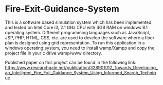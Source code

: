# Fire-Exit-Guidance-System
This is a software based simulation system which has been implemented and tested on Intel Core i3, 2.1 GHz CPU with 4GB RAM on windows 8.1 operating system. Different programming languages such as JavaScript, JSP, PHP, HTML, CSS, etc. are used to develop the software where a floor plan is designed using grid representation. 
To run this application in a windows operating system, you need to install wamp/Xampp and copy the project file in your c drive wamp/www directory.

Published paper on this project can be found in the following link:
https://www.researchgate.net/publication/328901012_Towards_Developing_an_Intelligent_Fire_Exit_Guidance_System_Using_Informed_Search_Technique
